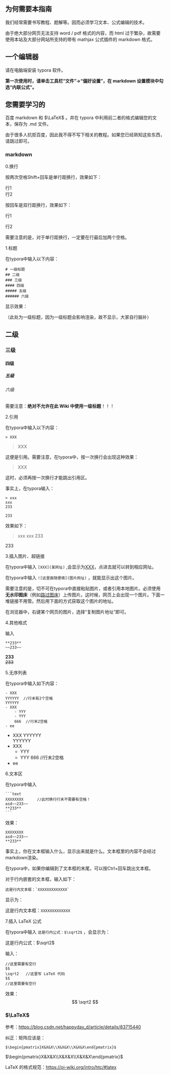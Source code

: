 ## 为何需要本指南

我们经常需要书写教程、题解等。因而必须学习文本、公式编辑的技术。

由于绝大部分网页无法支持 word / pdf 格式的内容，而 html 过于繁杂，故需要使用本站及大部分网站所支持的带有 mathjax 公式插件的 markdown 格式。

## 一个编辑器

请在电脑端安装 typora 软件。

**第一次使用时，请单击工具栏“文件”->“偏好设置”，在 markdown 设置模块中勾选“内联公式”。**

## 您需要学习的

百度 markdown 和 $\LaTeX$ 。并在 typora 中利用前二者的格式编辑您的文本，保存为 .md 文件。

由于很多人抗拒百度，因此我不得不写下相关的教程。如果您已经熟知这些东西，请跳过即可。

### markdown

0.换行

按两次空格Shift+回车是单行距换行，效果如下：

行1  
行2

按回车是双行距换行，效果如下：

行1

行2

需要注意的是，对于单行距换行，一定要在行最后加两个空格。

1.标题

在typora中输入以下内容：

```text
# 一级标题
## 二级
### 三级
#### 四级
##### 五级
###### 六级
```

显示效果：

（此处为一级标题，因为一级标题会影响渲染，故不显示，大家自行脑补）

## 二级
### 三级
#### 四级
##### 五级
###### 六级

需要注意：**绝对不允许在此 Wiki 中使用一级标题**！！！

2.引用

在typora中输入以下内容：

```text
> XXX
```

> XXX

这便是引用。需要注意，在typora中，按一次换行会出现这种效果：

> XXX
>
> 

这时，必须再按一次换行才能跳出引用区。

事实上，在typora输入：

```text
> xxx
xxx
233

233
```

效果如下：

> xxx
> xxx
> 233

233

3.插入图片、超链接

在typora中输入 `[XXX](某网址)` ,会显示为[XXX](某网址)，点进去就可以转到相应网址。

在typora中输入 `![这里面随便填](图片网址)` ，就能显示出这个图片。

需要注意的是，切不可在typora中直接粘贴图片，或者引用本地图片。必须使用**无水印图床**（例如[路过图床](https://imgchr.com/)）上传图片。这时候，网页上会出现一个图片。下面一堆链接不用管。然后用下面的方式获取这个图片的地址。

在浏览器中，右键某个网页的图片，选择“复制图片地址”即可。

4.其他格式

输入

```text
**233**  
~~233~~
```

**233**  
~~233~~

5.无序列表

在typora中输入如下内容：

```text
- XXX
YYYYYY  //行末有2个空格
YYYYYY
- XXX
    - YYY
    - YYY
    666  //行末2空格
- ee
```

- XXX
YYYYYY  
YYYYYY
- XXX
    - YYY
    - YYY
    666  //行末2空格
- ee

6.文本区

在typora中输入

```text
​```text
XXXXXXXX      //此时换行行末不需要有空格！
asd~~233~~
**233**
​```
```

效果：

```text
XXXXXXXX
asd~~233~~
**233**
```

事实上，你在文本框输入什么，显示出来就是什么。文本框里的内容不会经过markdown渲染。

在typora中，如果你编辑到了文本框的末尾，可以按Ctrl+回车跳出文本框。

对于行内嵌套的文本框，输入如下：

```text
这是行内文本框：`XXXXXXXXXXXXX`
```

显示为：

这是行内文本框：`XXXXXXXXXXXXX`

7.插入 LaTeX 公式

在typora中输入 `这是行内公式：$\sqrt2$` ，会显示为：

这是行内公式：$\sqrt2$

输入：

```text
//这里需要有空行
$$
\sqrt2   //这里写 LaTeX 代码
$$
//这里需要有空行
```

效果：
$$
\sqrt2
$$

### $\LaTeX$

参考：https://blog.csdn.net/happyday_d/article/details/83715440

纠正：矩阵应该是：

`$\begin{pmatrix}X&X&X\\X&X&X\\X&X&X\end{pmatrix}$`

$\begin{pmatrix}X&X&X\\X&X&X\\X&X&X\end{pmatrix}$

LaTeX 的格式规范：https://oi-wiki.org/intro/htc/#latex
